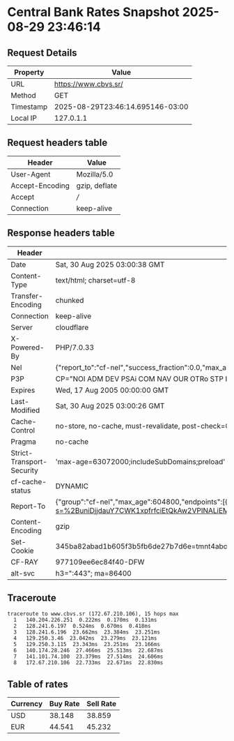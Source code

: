 # Central Bank Rates Snapshot 2025-08-29 23:46:14
## Request Details

| Property | Value |
|----------|-------|
| URL | https://www.cbvs.sr/ |
| Method | GET |
| Timestamp | 2025-08-29T23:46:14.695146-03:00 |
| Local IP | 127.0.1.1 |
    
## Request headers table

| Header | Value |
|--------|-------|
| User-Agent | Mozilla/5.0 |
| Accept-Encoding | gzip, deflate |
| Accept | */* |
| Connection | keep-alive |

    
## Response headers table
| Header | Value |
|--------|-------|
| Date | Sat, 30 Aug 2025 03:00:38 GMT |
| Content-Type | text/html; charset=utf-8 |
| Transfer-Encoding | chunked |
| Connection | keep-alive |
| Server | cloudflare |
| X-Powered-By | PHP/7.0.33 |
| Nel | {"report_to":"cf-nel","success_fraction":0.0,"max_age":604800} |
| P3P | CP="NOI ADM DEV PSAi COM NAV OUR OTRo STP IND DEM" |
| Expires | Wed, 17 Aug 2005 00:00:00 GMT |
| Last-Modified | Sat, 30 Aug 2025 03:00:26 GMT |
| Cache-Control | no-store, no-cache, must-revalidate, post-check=0, pre-check=0 |
| Pragma | no-cache |
| Strict-Transport-Security | 'max-age=63072000;includeSubDomains;preload' |
| cf-cache-status | DYNAMIC |
| Report-To | {"group":"cf-nel","max_age":604800,"endpoints":[{"url":"https://a.nel.cloudflare.com/report/v4?s=%2BuniDjjdauY7CWK1xpfrfciEtQkAw2VPINALiEMwEck0U4qxf1TMISFWGccIJdtPCoPDwAFx8f3hr%2B7r8b3AaUXA5gFQRBo59Q%3D%3D"}]} |
| Content-Encoding | gzip |
| Set-Cookie | 345ba82abad1b605f3b5fb6de27b7d6e=tmnt4abo1irn44ps49uo7mgbj3; HttpOnly; Path=/ |
| CF-RAY | 977109ee6ec84f40-DFW |
| alt-svc | h3=":443"; ma=86400 |

## Traceroute 

```
traceroute to www.cbvs.sr (172.67.210.106), 15 hops max
  1   140.204.226.251  0.222ms  0.170ms  0.131ms 
  2   128.241.6.197  0.524ms  0.670ms  0.418ms 
  3   128.241.6.196  23.662ms  23.384ms  23.251ms 
  4   129.250.3.46  23.042ms  23.279ms  23.121ms 
  5   129.250.3.115  23.343ms  23.251ms  23.166ms 
  6   140.174.28.246  27.466ms  25.513ms  22.687ms 
  7   141.101.74.100  23.379ms  27.514ms  24.606ms 
  8   172.67.210.106  22.733ms  22.671ms  22.830ms 

```


## Table of rates

| Currency | Buy Rate | Sell Rate |
|----------|----------|-----------|
| USD | 38.148 | 38.859 |
| EUR | 44.541 | 45.232 |
